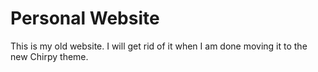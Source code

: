 # Personal Website

This is my old website. I will get rid of it when I am done moving it to the new Chirpy theme.
